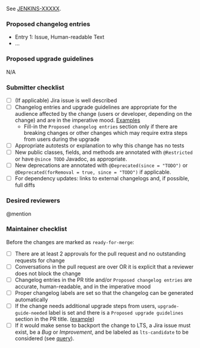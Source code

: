 <!-- Comment:
A great PR typically begins with the line below.
Replace XXXXX with the numeric part of the issue's id you created on JIRA.
Please note that if you want your changes backported into LTS, you will need to create a JIRA ticket for it. Read https://www.jenkins.io/download/lts/#backporting-process for more.
-->

See [JENKINS-XXXXX](https://issues.jenkins.io/browse/JENKINS-XXXXX).

<!-- Comment:
If the issue is not fully described in the ticket, add more information here (justification, pull request links, etc.).

 * We do not require JIRA issues for minor improvements.
 * Bugfixes should have a JIRA issue (backporting process).
 * Major new features should have a JIRA issue reference.
-->

### Proposed changelog entries

- Entry 1: Issue, Human-readable Text
- ...

<!-- Comment:
The changelogs will be integrated by the core maintainers after the merge.
The changelog entry should be in the imperative mood; e.g., write "do this"/"return that" rather than "does this"/"returns that".
For examples, see: https://www.jenkins.io/changelog/
-->

### Proposed upgrade guidelines

N/A

### Submitter checklist

- [ ] (If applicable) Jira issue is well described
- [ ] Changelog entries and upgrade guidelines are appropriate for the audience affected by the change (users or developer, depending on the change) and are in the imperative mood. [Examples](https://github.com/jenkins-infra/jenkins.io/blob/master/content/_data/changelogs/weekly.yml)
  - Fill-in the `Proposed changelog entries` section only if there are breaking changes or other changes which may require extra steps from users during the upgrade
- [ ] Appropriate autotests or explanation to why this change has no tests
- [ ] New public classes, fields, and methods are annotated with `@Restricted` or have `@since TODO` Javadoc, as appropriate.
- [ ] New deprecations are annotated with `@Deprecated(since = "TODO")` or `@Deprecated(forRemoval = true, since = "TODO")` if applicable.
- [ ] For dependency updates: links to external changelogs and, if possible, full diffs

<!-- For new API and extension points: Link to the reference implementation in open-source (or example in Javadoc) -->

### Desired reviewers

@mention

<!-- Comment:
If you need an accelerated review process by the community (e.g., for critical bugs), mention @jenkinsci/code-reviewers
-->

### Maintainer checklist

Before the changes are marked as `ready-for-merge`:

- [ ] There are at least 2 approvals for the pull request and no outstanding requests for change
- [ ] Conversations in the pull request are over OR it is explicit that a reviewer does not block the change
- [ ] Changelog entries in the PR title and/or `Proposed changelog entries` are accurate, human-readable, and in the imperative mood
- [ ] Proper changelog labels are set so that the changelog can be generated automatically
- [ ] If the change needs additional upgrade steps from users, `upgrade-guide-needed` label is set and there is a `Proposed upgrade guidelines` section in the PR title. ([example](https://github.com/jenkinsci/jenkins/pull/4387))
- [ ] If it would make sense to backport the change to LTS, a Jira issue must exist, be a _Bug_ or _Improvement_, and be labeled as `lts-candidate` to be considered (see [query](https://issues.jenkins.io/issues/?filter=12146)).
